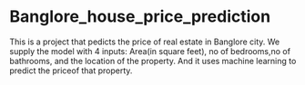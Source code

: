 # Banglore_house_price_prediction
This is a project that pedicts the price of real estate in Banglore city. 
We supply the model with 4 inputs: Area(in square feet), no of bedrooms,no of bathrooms, and the location of the property.
And it uses machine learning to predict the priceof that property.
